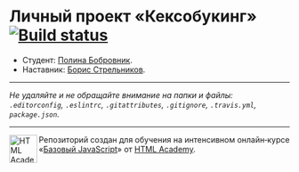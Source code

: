 # Личный проект «Кексобукинг» [![Build status][travis-image]][travis-url]

* Студент: [Полина Бобровник](https://up.htmlacademy.ru/javascript/10/user/486059).
* Наставник: [Борис Стрельников](https://htmlacademy.ru/profile/id278461).

---

_Не удаляйте и не обращайте внимание на папки и файлы:_<br>
_`.editorconfig`, `.eslintrc`, `.gitattributes`, `.gitignore`, `.travis.yml`, `package.json`._

---

<a href="https://htmlacademy.ru/intensive/javascript"><img align="left" width="50" height="50" title="HTML Academy" src="https://up.htmlacademy.ru/static/img/intensive/javascript/logo-for-github.svg"></a>

Репозиторий создан для обучения на интенсивном онлайн‑курсе «[Базовый JavaScript](https://htmlacademy.ru/intensive/javascript)» от [HTML Academy](https://htmlacademy.ru).

[travis-image]: https://travis-ci.org/htmlacademy-javascript/486059-keksobooking.svg?branch=master
[travis-url]: https://travis-ci.org/htmlacademy-javascript/486059-keksobooking
